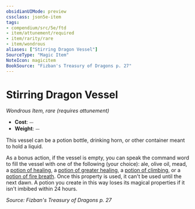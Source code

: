 ```yaml
---
obsidianUIMode: preview
cssclass: json5e-item
tags:
- compendium/src/5e/ftd
- item/attunement/required
- item/rarity/rare
- item/wondrous
aliases: ["Stirring Dragon Vessel"]
SourceType: "Magic Item"
NoteIcon: magicitem
BookSource: "Fizban's Treasury of Dragons p. 27"
---
```

# Stirring Dragon Vessel
*Wondrous Item, rare (requires attunement)*  

- **Cost**: ⏤
- **Weight**: ⏤

This vessel can be a potion bottle, drinking horn, or other container meant to hold a liquid.

As a bonus action, if the vessel is empty, you can speak the command word to fill the vessel with one of the following (your choice): ale, olive oil, mead, a [potion of healing](/2-Mechanics/CLI/items/potion-of-healing.md), a [potion of greater healing](/2-Mechanics/CLI/items/potion-of-greater-healing.md), a [potion of climbing](/2-Mechanics/CLI/items/potion-of-climbing.md), or a [potion of fire breath](/2-Mechanics/CLI/items/potion-of-fire-breath.md). Once this property is used, it can't be used until the next dawn. A potion you create in this way loses its magical properties if it isn't imbibed within 24 hours.

*Source: Fizban's Treasury of Dragons p. 27*